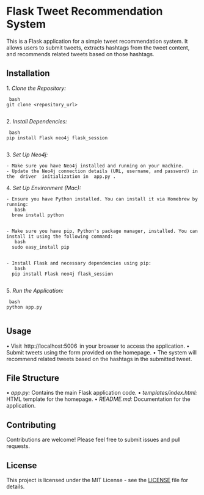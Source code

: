# Flask Tweet Recommendation System

This is a Flask application for a simple tweet recommendation system. It allows users to submit tweets, extracts hashtags from the tweet content, and recommends related tweets based on those hashtags.

## Installation

1.⁠ ⁠*Clone the Repository:*

    ⁠ bash
    git clone <repository_url>
     ⁠

2.⁠ ⁠*Install Dependencies:*

    ⁠ bash
    pip install Flask neo4j flask_session
     ⁠

3.⁠ ⁠*Set Up Neo4j:*

    - Make sure you have Neo4j installed and running on your machine.
    - Update the Neo4j connection details (URL, username, and password) in the ⁠ driver ⁠ initialization in ⁠ app.py ⁠.

4.⁠ ⁠*Set Up Environment (Mac):*

    - Ensure you have Python installed. You can install it via Homebrew by running:
      ⁠ bash
      brew install python
       ⁠

    - Make sure you have pip, Python's package manager, installed. You can install it using the following command:
      ⁠ bash
      sudo easy_install pip
       ⁠

    - Install Flask and necessary dependencies using pip:
      ⁠ bash
      pip install Flask neo4j flask_session
       ⁠

5.⁠ ⁠*Run the Application:*

    ⁠ bash
    python app.py
     ⁠

## Usage

•⁠  ⁠Visit ⁠ http://localhost:5006 ⁠ in your browser to access the application.
•⁠  ⁠Submit tweets using the form provided on the homepage.
•⁠  ⁠The system will recommend related tweets based on the hashtags in the submitted tweet.

## File Structure

•⁠  ⁠*app.py:* Contains the main Flask application code.
•⁠  ⁠*templates/index.html:* HTML template for the homepage.
•⁠  ⁠*README.md:* Documentation for the application.

## Contributing

Contributions are welcome! Please feel free to submit issues and pull requests.

## License

This project is licensed under the MIT License - see the [LICENSE](LICENSE) file for details.
